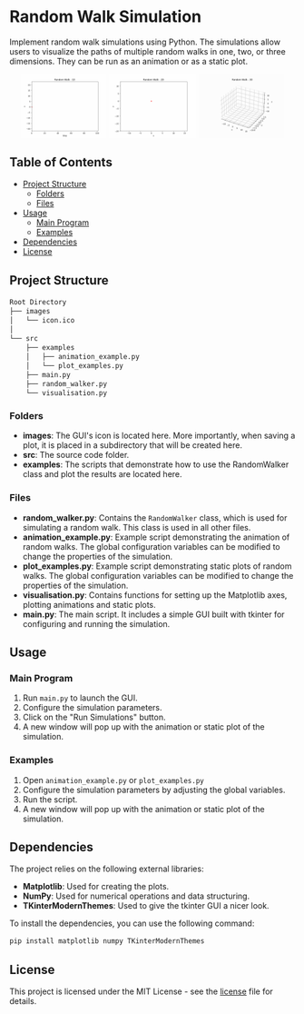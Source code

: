 # Random Walk Simulation

Implement random walk simulations using Python. The simulations allow users to visualize the paths of multiple random walks in one, two, or three dimensions. They can be run as an animation or as a static plot.

<div style="display: flex; justify-content: center; gap: 1%;">
  <img src="readme_gifs/readme_1d.gif" alt="Random Walk 1D GIF" width="30%">
  <img src="readme_gifs/readme_2d.gif" alt="Random Walk 2D GIF" width="30%">
  <img src="readme_gifs/readme_3d.gif" alt="Random Walk 3D GIF" width="30%">
</div>

## Table of Contents
- [Project Structure](#project-structure)
  - [Folders](#folders)
  - [Files](#files)
- [Usage](#usage)
  - [Main Program](#main-program)
  - [Examples](#examples)
- [Dependencies](#dependencies)
- [License](#license)

## Project Structure

```
Root Directory
├── images
│   └── icon.ico
│
└── src
    ├── examples
    │   ├── animation_example.py
    │   └── plot_examples.py
    ├── main.py
    ├── random_walker.py
    └── visualisation.py
```

### Folders
- **images**: The GUI's icon is located here. More importantly, when saving a plot, it is placed in a subdirectory that will be created here.
- **src**: The source code folder.
- **examples**: The scripts that demonstrate how to use the RandomWalker class and plot the results are located here.

### Files
- **random_walker.py**: Contains the `RandomWalker` class, which is used for simulating a random walk. This class is used in all other files.
- **animation_example.py**: Example script demonstrating the animation of random walks. The global configuration variables can be modified to change the properties of the simulation.
- **plot_examples.py**: Example script demonstrating static plots of random walks. The global configuration variables can be modified to change the properties of the simulation.
- **visualisation.py**: Contains functions for setting up the Matplotlib axes, plotting animations and static plots.
- **main.py**: The main script. It includes a simple GUI built with tkinter for configuring and running the simulation.

## Usage
### Main Program
1. Run `main.py` to launch the GUI.
2. Configure the simulation parameters.
3. Click on the "Run Simulations" button.
4. A new window will pop up with the animation or static plot of the simulation.

### Examples
1. Open `animation_example.py` or `plot_examples.py`
2. Configure the simulation parameters by adjusting the global variables.
3. Run the script. 
4. A new window will pop up with the animation or static plot of the simulation.

## Dependencies

The project relies on the following external libraries:

- **Matplotlib**: Used for creating the plots.
- **NumPy**: Used for numerical operations and data structuring.
- **TKinterModernThemes**: Used to give the tkinter GUI a nicer look.

To install the dependencies, you can use the following command:

```bash
pip install matplotlib numpy TKinterModernThemes
```

## License

This project is licensed under the MIT License - see the [license](LICENSE.md) file for details.

